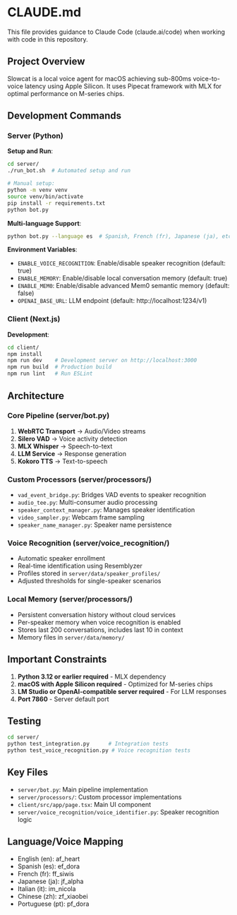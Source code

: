 # CLAUDE.md

This file provides guidance to Claude Code (claude.ai/code) when working with code in this repository.

## Project Overview

Slowcat is a local voice agent for macOS achieving sub-800ms voice-to-voice latency using Apple Silicon. It uses Pipecat framework with MLX for optimal performance on M-series chips.

## Development Commands

### Server (Python)

**Setup and Run**:
```bash
cd server/
./run_bot.sh  # Automated setup and run

# Manual setup:
python -m venv venv
source venv/bin/activate
pip install -r requirements.txt
python bot.py
```

**Multi-language Support**:
```bash
python bot.py --language es  # Spanish, French (fr), Japanese (ja), etc.
```

**Environment Variables**:
- `ENABLE_VOICE_RECOGNITION`: Enable/disable speaker recognition (default: true)
- `ENABLE_MEMORY`: Enable/disable local conversation memory (default: true)
- `ENABLE_MEM0`: Enable/disable advanced Mem0 semantic memory (default: false)
- `OPENAI_BASE_URL`: LLM endpoint (default: http://localhost:1234/v1)

### Client (Next.js)

**Development**:
```bash
cd client/
npm install
npm run dev    # Development server on http://localhost:3000
npm run build  # Production build
npm run lint   # Run ESLint
```

## Architecture

### Core Pipeline (server/bot.py)
1. **WebRTC Transport** → Audio/Video streams
2. **Silero VAD** → Voice activity detection
3. **MLX Whisper** → Speech-to-text
4. **LLM Service** → Response generation
5. **Kokoro TTS** → Text-to-speech

### Custom Processors (server/processors/)
- `vad_event_bridge.py`: Bridges VAD events to speaker recognition
- `audio_tee.py`: Multi-consumer audio processing
- `speaker_context_manager.py`: Manages speaker identification
- `video_sampler.py`: Webcam frame sampling
- `speaker_name_manager.py`: Speaker name persistence

### Voice Recognition (server/voice_recognition/)
- Automatic speaker enrollment
- Real-time identification using Resemblyzer
- Profiles stored in `server/data/speaker_profiles/`
- Adjusted thresholds for single-speaker scenarios

### Local Memory (server/processors/)
- Persistent conversation history without cloud services
- Per-speaker memory when voice recognition is enabled
- Stores last 200 conversations, includes last 10 in context
- Memory files in `server/data/memory/`

## Important Constraints

1. **Python 3.12 or earlier required** - MLX dependency
2. **macOS with Apple Silicon required** - Optimized for M-series chips
3. **LM Studio or OpenAI-compatible server required** - For LLM responses
4. **Port 7860** - Server default port

## Testing

```bash
cd server/
python test_integration.py      # Integration tests
python test_voice_recognition.py # Voice recognition tests
```

## Key Files

- `server/bot.py`: Main pipeline implementation
- `server/processors/`: Custom processor implementations
- `client/src/app/page.tsx`: Main UI component
- `server/voice_recognition/voice_identifier.py`: Speaker recognition logic

## Language/Voice Mapping

- English (en): af_heart
- Spanish (es): ef_dora
- French (fr): ff_siwis
- Japanese (ja): jf_alpha
- Italian (it): im_nicola
- Chinese (zh): zf_xiaobei
- Portuguese (pt): pf_dora